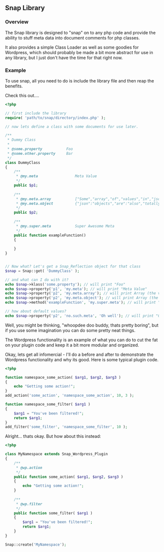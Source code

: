 ## Snap Library

### Overview

The Snap library is designed to "snap" on to any php code and provide
the ability to stuff meta data into document comments for php classes.

It also provides a simple Class Loader as well as some goodies for
Wordpress, which should probably be made a bit more abstract for use
in any library, but I just don't have the time for that right now.

### Example

To use snap, all you need to do is include the library file and then
reap the benefits.

Check this out....

```php
<?php

// first include the library
require( 'path/to/snap/directory/index.php' );

// now lets define a class with some documents for use later.

/**
 * Dummy Class
 *
 * @some.property           Foo
 * @some.other.property     Bar
 */
class DummyClass
{
    /**
     * @my.meta                 Meta Value
     */
    public $p1;
    
    /**
     * @my.meta.array           ["Some","array","of","values","in","json","format"]
     * @my.meta.object          {"json":"objects","are":"also","totally":"acceptable"}
     */
    public $p2;
    
    /**
     * @my.super.meta           Super Awesome Meta
     */ 
    public function exampleFunction()
    {
        
    }
}


// Now what? Let's get a Snap_Reflection object for that class
$snap = Snap::get( 'DummyClass' );

// and what can I do with it?
echo $snap->klass('some.property'); // will print "Foo"
echo $snap->property('p1', 'my.meta'); // will print "Meta Value"
echo $snap->property('p2', 'my.meta.array'); // will print Array (the value is converted from JSON format to php array)
echo $snap->property('p2', 'my.meta.object'); // will print Array (the value is converted from JSON format to an php associative array)
echo $snap->method('exampleFunction', 'my.super.meta'); // will print "Super Awesome Meta"

// how about default values?
echo $snap->property('p2', 'no.such.meta', 'Oh well'); // will print "Oh well"

```
    
Well, you might be thinking, "whoopdee doo buddy, thats pretty boring",
but if you use some imagination you can do some pretty neat things. 

The Wordpress functionality is an example of what you can do to cut the
fat on your plugin code and keep it a bit more modular and organized.

Okay, lets get all infomercial - I'll do a before and after to demonstrate the
Wordpress functionality and why its good. Here is some typical plugin code.

```php
<?php

function namespace_some_action( $arg1, $arg2, $arg3 )
{
    echo "Getting some action!";
}
add_action('some_action', 'namespace_some_action', 10, 3 );

function namespace_some_filter( $arg1 )
{
    $arg1 = "You've been filtered!";
    return $arg1;
}
add_filter('some_filter', 'namespace_some_filter', 10 );
```
    
Alright... thats okay. But how about this instead:

```php
<?php

class MyNamespace extends Snap_Wordpress_Plugin
{
    /**
     * @wp.action
     */
    public function some_action( $arg1, $arg2, $arg3 )
    {
        echo "Getting some action!";
    }
    
    /**
     * @wp.filter
     */
    public function some_filter( $arg1 )
    {
        $arg1 = "You've been filtered!";
        return $arg1;
    }
}

Snap::create('MyNamespace');
```